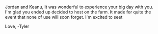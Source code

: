 Jordan and Keanu,
It was wonderful to experience your big day with you. I'm glad you ended up decided to host on the farm. It made for quite the event that none of use will soon forget. I'm excited to seet 

Love,
-Tyler